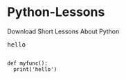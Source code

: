 # Python-Lessons
Download Short Lessons About Python 

<kbd>hello</kbd>

<pre style="color: black;">
<code>
def myfunc():
  print('hello')
</code>
</pre>
